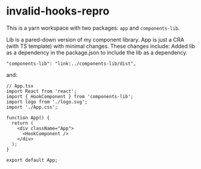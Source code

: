 # invalid-hooks-repro

This is a yarn workspace with two packages: `app` and `components-lib`. 

Lib is a pared-down version of my component library. App is just a CRA (with TS template) with minimal changes. These changes include:
Added lib as a dependency in the package.json to include the lib as a dependency.

```
"components-lib": "link:../components-lib/dist",
```

and:
```
// App.tsx
import React from 'react';
import { HookComponent } from 'components-lib';
import logo from './logo.svg';
import './App.css';

function App() {
  return (
    <div className="App">
      <HookComponent />
    </div>
  );
}

export default App;

```
